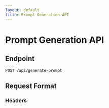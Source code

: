```yaml
---
layout: default
title: Prompt Generation API
---
```


# Prompt Generation API

## Endpoint
`POST /api/generate-prompt`

## Request Format

### Headers 